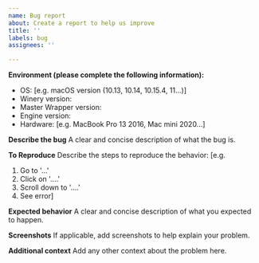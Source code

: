 ```yaml
---
name: Bug report
about: Create a report to help us improve
title: ''
labels: bug
assignees: ''

---
```


<!--
Before posting your issue, please check the Wiki for informations:
    https://github.com/Gcenx/WineskinServer/wiki
-->

**Environment (please complete the following information):**
 - OS: [e.g. macOS version (10.13, 10.14, 10.15.4, 11...)]
 - Winery version:
 - Master Wrapper version:
 - Engine version:
 - Hardware: [e.g. MacBook Pro 13 2016, Mac mini 2020...]

**Describe the bug**
A clear and concise description of what the bug is. 

**To Reproduce**
Describe the steps to reproduce the behavior:
[e.g.
1. Go to '...'
2. Click on '....'
3. Scroll down to '....'
4. See error]

**Expected behavior**
A clear and concise description of what you expected to happen.

**Screenshots**
If applicable, add screenshots to help explain your problem.

**Additional context**
Add any other context about the problem here.
